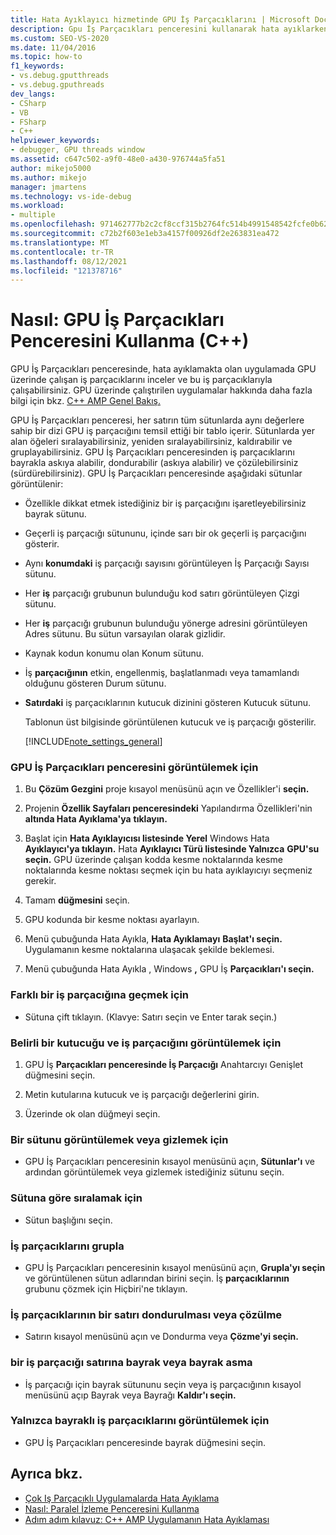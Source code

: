 ```yaml
---
title: Hata Ayıklayıcı hizmetinde GPU İş Parçacıklarını | Microsoft Docs
description: Gpu İş Parçacıkları penceresini kullanarak hata ayıklarken hata ayıklamış olduğu uygulamada GPU üzerinde çalışan iş parçacıklarını Visual Studio.
ms.custom: SEO-VS-2020
ms.date: 11/04/2016
ms.topic: how-to
f1_keywords:
- vs.debug.gputthreads
- vs.debug.gputhreads
dev_langs:
- CSharp
- VB
- FSharp
- C++
helpviewer_keywords:
- debugger, GPU threads window
ms.assetid: c647c502-a9f0-48e0-a430-976744a5fa51
author: mikejo5000
ms.author: mikejo
manager: jmartens
ms.technology: vs-ide-debug
ms.workload:
- multiple
ms.openlocfilehash: 971462777b2c2cf8ccf315b2764fc514b4991548542fcfe0b62144a8689e65e3
ms.sourcegitcommit: c72b2f603e1eb3a4157f00926df2e263831ea472
ms.translationtype: MT
ms.contentlocale: tr-TR
ms.lasthandoff: 08/12/2021
ms.locfileid: "121378716"
---
```

# <a name="how-to-use-the-gpu-threads-window-c"></a>Nasıl: GPU İş Parçacıkları Penceresini Kullanma (C++)
GPU İş Parçacıkları penceresinde, hata ayıklamakta olan uygulamada GPU üzerinde çalışan iş parçacıklarını inceler ve bu iş parçacıklarıyla çalışabilirsiniz. GPU üzerinde çalıştırilen uygulamalar hakkında daha fazla bilgi için bkz. [C++ AMP Genel Bakış.](/cpp/parallel/amp/cpp-amp-overview)

 GPU İş Parçacıkları penceresi, her satırın tüm sütunlarda aynı değerlere sahip bir dizi GPU iş parçacığını temsil ettiği bir tablo içerir. Sütunlarda yer alan öğeleri sıralayabilirsiniz, yeniden sıralayabilirsiniz, kaldırabilir ve gruplayabilirsiniz. GPU İş Parçacıkları penceresinden iş parçacıklarını bayrakla askıya alabilir, dondurabilir (askıya alabilir) ve çözülebilirsiniz (sürdürebilirsiniz). GPU İş Parçacıkları penceresinde aşağıdaki sütunlar görüntülenir:

- Özellikle dikkat etmek istediğiniz bir iş parçacığını işaretleyebilirsiniz bayrak sütunu.

- Geçerli iş parçacığı sütununu, içinde sarı bir ok geçerli iş parçacığını gösterir.

- Aynı **konumdaki** iş parçacığı sayısını görüntüleyen İş Parçacığı Sayısı sütunu.

- Her **iş** parçacığı grubunun bulunduğu kod satırı görüntüleyen Çizgi sütunu.

- Her **iş** parçacığı grubunun bulunduğu yönerge adresini görüntüleyen Adres sütunu. Bu sütun varsayılan olarak gizlidir.

- Kaynak  kodun konumu olan Konum sütunu.

- İş **parçacığının** etkin, engellenmiş, başlatlanmadı veya tamamlandı olduğunu gösteren Durum sütunu.

- **Satırdaki** iş parçacıklarının kutucuk dizinini gösteren Kutucuk sütunu.

  Tablonun üst bilgisinde görüntülenen kutucuk ve iş parçacığı gösterilir.

  [!INCLUDE[note_settings_general](../data-tools/includes/note_settings_general_md.md)]

### <a name="to-display-the-gpu-threads-window"></a>GPU İş Parçacıkları penceresini görüntülemek için

1. Bu **Çözüm Gezgini** proje kısayol menüsünü açın ve Özellikler'i **seçin.**

2. Projenin **Özellik Sayfaları penceresindeki** Yapılandırma Özellikleri'nin **altında Hata Ayıklama'ya** **tıklayın.**

3. Başlat için **Hata Ayıklayıcısı listesinde Yerel** Windows Hata **Ayıklayıcı'ya tıklayın.** Hata **Ayıklayıcı Türü listesinde Yalnızca** **GPU'su seçin.** GPU üzerinde çalışan kodda kesme noktalarında kesme noktalarında kesme noktası seçmek için bu hata ayıklayıcıyı seçmeniz gerekir.

4. Tamam **düğmesini** seçin.

5. GPU kodunda bir kesme noktası ayarlayın.

6. Menü çubuğunda Hata Ayıkla, **Hata Ayıklamayı** **Başlat'ı seçin.** Uygulamanın kesme noktalarına ulaşacak şekilde beklemesi.

7. Menü çubuğunda Hata Ayıkla , Windows **,** GPU İş **Parçacıkları'ı seçin.** 

### <a name="to-switch-to-a-different-thread"></a>Farklı bir iş parçacığına geçmek için

- Sütuna çift tıklayın. (Klavye: Satırı seçin ve Enter tarak seçin.)

### <a name="to-display-a-particular-tile-and-thread"></a>Belirli bir kutucuğu ve iş parçacığını görüntülemek için

1. GPU İş **Parçacıkları penceresinde İş Parçacığı** Anahtarcıyı Genişlet düğmesini seçin.

2. Metin kutularına kutucuk ve iş parçacığı değerlerini girin.

3. Üzerinde ok olan düğmeyi seçin.

### <a name="to-display-or-hide-a-column"></a>Bir sütunu görüntülemek veya gizlemek için

- GPU İş Parçacıkları penceresinin kısayol menüsünü açın, **Sütunlar'ı** ve ardından görüntülemek veya gizlemek istediğiniz sütunu seçin.

### <a name="to-sort-by-a-column"></a>Sütuna göre sıralamak için

- Sütun başlığını seçin.

### <a name="to-group-threads"></a>İş parçacıklarını grupla

- GPU İş Parçacıkları penceresinin kısayol menüsünü açın, **Grupla'yı seçin** ve görüntülenen sütun adlarından birini seçin. İş **parçacıklarının** grubunu çözmek için Hiçbiri'ne tıklayın.

### <a name="to-freeze-or-thaw-a-row-of-threads"></a>İş parçacıklarının bir satırı dondurulması veya çözülme

- Satırın kısayol menüsünü açın  ve Dondurma veya **Çözme'yi seçin.**

### <a name="to-flag-or-unflag-a-row-of-threads"></a>bir iş parçacığı satırına bayrak veya bayrak asma

- İş parçacığı için bayrak sütununu seçin veya iş parçacığının kısayol menüsünü açıp Bayrak veya Bayrağı **Kaldır'ı seçin.** 

### <a name="to-display-only-flagged-threads"></a>Yalnızca bayraklı iş parçacıklarını görüntülemek için

- GPU İş Parçacıkları penceresinde bayrak düğmesini seçin.

## <a name="see-also"></a>Ayrıca bkz.
- [Çok Iş Parçacıklı Uygulamalarda Hata Ayıklama](../debugger/debug-multithreaded-applications-in-visual-studio.md)
- [Nasıl: Paralel İzleme Penceresini Kullanma](../debugger/how-to-use-the-parallel-watch-window.md)
- [Adım adım kılavuz: C++ AMP Uygulamanın Hata Ayıklaması](/cpp/parallel/amp/walkthrough-debugging-a-cpp-amp-application)